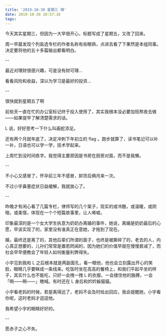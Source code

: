 ```yaml
---
title: '2019-10-30 星期三 晴'
date: 2019-10-30 10:57:18
tags:
---
```


今天其实星期三，但因为一大早很开心，标题写成了星期五，又改了回来。

周一早晨发现个列盐选专栏的作者名称有些眼熟，点进去看了下果然是本组同事。决定要将他的五十多篇输出都看明白。

--

最近对理财很感兴趣，可是没有财可理...

看看风险和收益，深以为学习是最好的投资...

--

很快就到星期五了啊

前些天一直在忙的办公室标记终于投入使用了，其实我根本没必要加班熬夜去做——如果提早了解清楚需求的话。

L 说，好好思考一下什么叫画蛇添足。

还有两个月就年底了，决定冲刺下年初立的 flag 。跑步就算了，读书笔记可以补一补，日语也可以学一学，技术学起来。

上周忙到没时间练字。我觉得主要原因是书房在厨房对面，而不是我懒。

--

不小心又感冒了，怀孕前三年不感冒，卸货后俩月来一次。

不过小宇鼻塞症状日益缓解，我就放心了。

--

昨晚才有闲心看了几篇专栏，律师写的几个案子，现实的或冷酷，或温暖，或阴暗，或柔情，体现在一个个短篇故事里，让人唏嘘。

印象最深的是一个女大学生执意为奶奶办离婚的事件，她说，离婚是奶奶最后的心愿，早该实现了的，家里没有谁真正在意她，才拖到了现在。

婚，最终还是离了的，其他后辈们所谓的面子，也终是被撕碎了的，老去的人，内心真正想要的，儿孙们常常是置若罔闻的，因为她们的价值早就在慢慢衰减了，而社会早早便教会了年轻人如何衡量利弊得失。

小宇见到我和 L 之后根本就是两副面孔，看一眼他，他也会立刻露出开心的笑脸，眼睛几乎要眯成一条线来。吃饭时坐在高高的餐椅上，和我们平起平坐的样子，其实什么也不能吃，只好一会拽一拽 L 的衣服，一会搂住他的胳膊，一会「啊——啊——」瞎喊。有时还在 L 身后和妗妗躲猫猫。

小宇看老妈的时候，若是离得远了，老妈不会及时给出回应，我会提醒她，小宇看你呢，这时老妈才逗逗他。

我希望小宇的眼睛好好的。

--

愿赤子之心不失。



